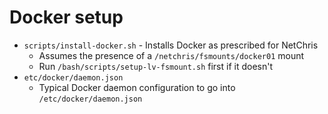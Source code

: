# Docker setup

- `scripts/install-docker.sh` - Installs Docker as prescribed for NetChris
  - Assumes the presence of a `/netchris/fsmounts/docker01` mount
  - Run `/bash/scripts/setup-lv-fsmount.sh` first if it doesn't
- `etc/docker/daemon.json`
  - Typical Docker daemon configuration to go into `/etc/docker/daemon.json`

